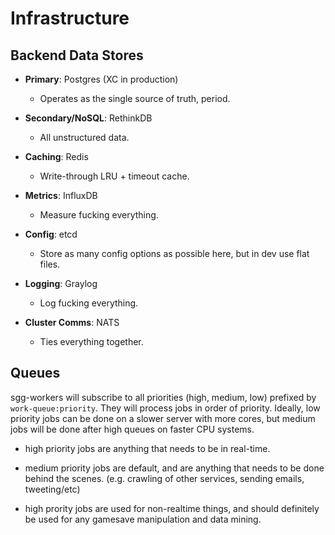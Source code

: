# Infrastructure

## Backend Data Stores

- **Primary**: Postgres (XC in production)
  * Operates as the single source of truth, period.

- **Secondary/NoSQL**: RethinkDB
  * All unstructured data.

- **Caching**: Redis
  * Write-through LRU + timeout cache.

- **Metrics**: InfluxDB
  * Measure fucking everything.

- **Config**: etcd
  * Store as many config options as possible here, but in dev use flat files.
	
- **Logging**: Graylog
  * Log fucking everything.

- **Cluster Comms**: NATS
  * Ties everything together.

## Queues

sgg-workers will subscribe to all priorities (high, medium, low) prefixed by `work-queue:priority`. They will process jobs in order of priority. Ideally, low priority jobs can be done on a slower server with more cores, but medium jobs will be done after high queues on faster CPU systems. 

- high priority jobs are anything that needs to be in real-time.

- medium priority jobs are default, and are anything that needs to be done behind the scenes. (e.g. crawling of other services, sending emails, tweeting/etc)

- high prority jobs are used for non-realtime things, and should definitely be used for any gamesave manipulation and data mining. 
